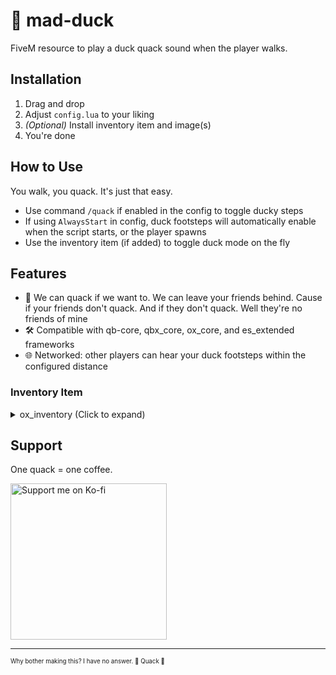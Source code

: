 # 🦆 mad-duck

FiveM resource to play a duck quack sound when the player walks.

## Installation

1. Drag and drop
2. Adjust `config.lua` to your liking
3. *(Optional)* Install inventory item and image(s)
4. You're done

## How to Use

You walk, you quack. It's just that easy.

- Use command `/quack` if enabled in the config to toggle ducky steps
- If using `AlwaysStart` in config, duck footsteps will automatically enable when the script starts, or the player spawns
- Use the inventory item (if added) to toggle duck mode on the fly

## Features

- 🦆 We can quack if we want to. We can leave your friends behind. Cause if your friends don't quack. And if they don't quack. Well they're no friends of mine
- 🛠️ Compatible with qb-core, qbx_core, ox_core, and es_extended frameworks
- 🌐 Networked: other players can hear your duck footsteps within the configured distance

### Inventory Item

<details>
<summary>ox_inventory (Click to expand)</summary>

```lua
-- Duck footsteps
	['mad_duck'] = {
	    label = 'Rubber Ducky',
	    weight = 100,
	    stack = false,
	    description = 'A rubber ducky',
	    client = {
	        export = 'mad-duck.quack',
			image = 'rubber_duck.png', -- or 'qbx_duck.png'
	    }
	},
```
</details>

## Support

One quack = one coffee.

<a href="https://ko-fi.com/madcap" target="_blank"><img src="https://assets-global.website-files.com/5c14e387dab576fe667689cf/64f1a9ddd0246590df69ea0b_kofi_long_button_red%25402x-p-500.png" alt="Support me on Ko-fi" width="250"></a>

---

<sub><sup>Why bother making this? I have no answer. 🦆 Quack 🦆</sup></sub>